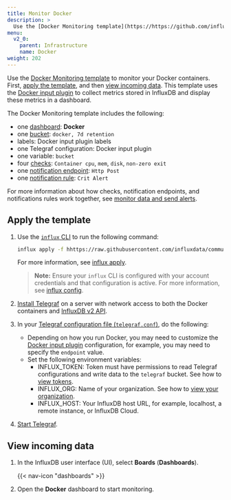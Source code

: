 ```yaml
---
title: Monitor Docker
description: >
  Use the [Docker Monitoring template](https://https://github.com/influxdata/community-templates/tree/master/docker) to monitor your Docker containers.
menu:
  v2_0:
    parent: Infrastructure
    name: Docker
weight: 202
---
```


Use the [Docker Monitoring template](https://https://github.com/influxdata/community-templates/tree/master/docker) to monitor your Docker containers. First, [apply the template](apply-the-template), and then [view incoming data](view-incoming-data).
This template uses the [Docker input plugin](/v2.0/reference/telegraf-plugins/#docker) to collect metrics stored in InfluxDB and display these metrics in a dashboard.

The Docker Monitoring template includes the following:

- one [dashboard](/v2.0/reference/glossary/#dashboard): **Docker**
- one [bucket](/v2.0/reference/glossary/#bucket): `docker, 7d retention`
- labels: Docker input plugin labels
- one Telegraf configuration: Docker input plugin
- one variable: `bucket`
- four [checks](/v2.0/reference/glossary/#check): `Container cpu`, `mem`, `disk`, `non-zero exit`
- one [notification endpoint](v2.0/reference/glossary/#notification-endpoint): `Http Post`
- one [notification rule](/v2.0/reference/glossary/#notification-rule): `Crit Alert`

For more information about how checks, notification endpoints, and notifications rules work together, see [monitor data and send alerts](/v2.0/monitor-alert/).

## Apply the template

1. Use the [`influx` CLI](/v2.0/reference/cli/influx/) to run the following command:

    ```sh
    influx apply -f hhttps://raw.githubusercontent.com/influxdata/community-templates/master/docker/docker.yml
    ```
    For more information, see [influx apply](/v2.0/reference/cli/influx/apply/).

   > **Note:** Ensure your `influx` CLI is configured with your account credentials and that configuration is active. For more information, see [influx config](https://v2.docs.influxdata.com/v2.0/reference/cli/influx/config/).

2. [Install Telegraf](/telegraf/latest/introduction/installation/) on a server with network access to both the Docker containers and [InfluxDB v2 API](/v2.0/reference/api/).
3. In your [Telegraf configuration file (`telegraf.conf`)](/v2.0/write-data/no-code/use-telegraf/auto-config/view-telegraf-config/), do the following:
    - Depending on how you run Docker, you may need to customize the [Docker input plugin](/v2.0/reference/telegraf-plugins/#docker) configuration, for example, you may need to specify the `endpoint` value.
    - Set the following environment variables:
      - INFLUX_TOKEN: Token must have permissions to read Telegraf configurations and write data to the `telegraf` bucket. See how to [view tokens](/v2.0/security/tokens/view-tokens/).
      - INFLUX_ORG: Name of your organization. See how to [view your organization](/v2.0/organizations/view-orgs/).
      - INFLUX_HOST: Your InfluxDB host URL, for example, localhost, a remote instance, or InfluxDB Cloud.

4. [Start Telegraf](/v2.0/write-data/no-code/use-telegraf/auto-config/#start-telegraf).

## View incoming data

1. In the InfluxDB user interface (UI), select **Boards** (**Dashboards**).

    {{< nav-icon "dashboards" >}}
2. Open the **Docker** dashboard to start monitoring.
